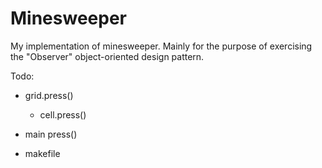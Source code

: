 # Minesweeper
My implementation of minesweeper. Mainly for the purpose of exercising the "Observer" object-oriented design pattern.

Todo:
- grid.press()
    - cell.press()
- main press()

- makefile